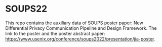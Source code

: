 # SOUPS22

This repo contains the auxiliary data of SOUPS poster paper: New Differential Privacy Communication Pipeline and Design Framework. The link to the poster and the poster abstract paper: https://www.usenix.org/conference/soups2022/presentation/jia-poster.
